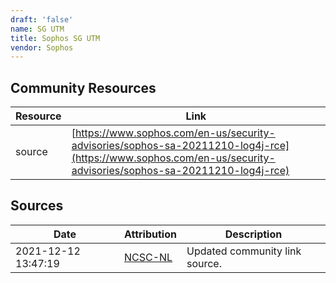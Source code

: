 ```yaml
---
draft: 'false'
name: SG UTM
title: Sophos SG UTM
vendor: Sophos
---
```



## Community Resources
| Resource | Link |
| --- | --- |
| source | [https://www.sophos.com/en-us/security-advisories/sophos-sa-20211210-log4j-rce](https://www.sophos.com/en-us/security-advisories/sophos-sa-20211210-log4j-rce) |


## Sources
| Date | Attribution | Description |
| --- | --- | --- |
| 2021-12-12 13:47:19 | [NCSC-NL](https://github.com/NCSC-NL/log4shell/blob/main/software/README.md) | Updated community link source.  |
